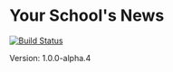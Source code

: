 # Your School's News

[![Build Status](https://travis-ci.org/yourschoolsnews/yourschoolsnews.github.io.svg?branch=master)](https://travis-ci.org/yourschoolsnews/yourschoolsnews.github.io)

Version: 1.0.0-alpha.4
